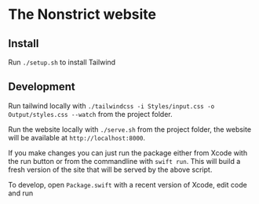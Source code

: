 # The Nonstrict website

## Install

Run `./setup.sh` to install Tailwind

## Development

Run tailwind locally with `./tailwindcss -i Styles/input.css -o Output/styles.css --watch` from the project folder.

Run the website locally with `./serve.sh` from the project folder, the website will be available at `http://localhost:8000`.

If you make changes you can just run the package either from Xcode with the run button or from the commandline with `swift run`. This will build a fresh version of the site that will be served by the above script.

To develop, open `Package.swift` with a recent version of Xcode, edit code and run
